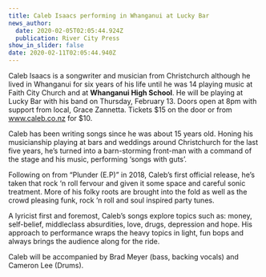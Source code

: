 ```yaml
---
title: Caleb Isaacs performing in Whanganui at Lucky Bar
news_author:
  date: 2020-02-05T02:05:44.924Z
  publication: River City Press
show_in_slider: false
date: 2020-02-11T02:05:44.940Z
---
```

Caleb Isaacs is a songwriter and musician from Christchurch although he lived in Whanganui for six years of his life until he was 14 playing music at Faith City Church and at **Whanganui High School**. He will be playing at Lucky Bar with his band on Thursday, February 13. Doors open at 8pm with support from local, Grace Zannetta. Tickets $15 on the door or from www.caleb.co.nz for $10.

Caleb has been writing songs since he was about 15 years old. Honing his musicianship playing at bars and weddings around Christchurch for the last five years, he’s turned into a barn-storming front-man with a command of the stage and his music, performing ‘songs with guts’.

Following on from “Plunder (E.P)” in 2018, Caleb’s first official release, he’s taken that rock ‘n roll fervour and given it some space and careful sonic treatment. More of his folky roots are brought into the fold as well as the crowd pleasing funk, rock ‘n roll and soul inspired party tunes.

A lyricist first and foremost, Caleb’s songs explore topics such as: money, self-belief, middleclass absurdities, love, drugs, depression and hope. His approach to performance wraps the heavy topics in light, fun bops and always brings the audience along for the ride.

Caleb will be accompanied by Brad Meyer (bass, backing vocals) and Cameron Lee (Drums).
